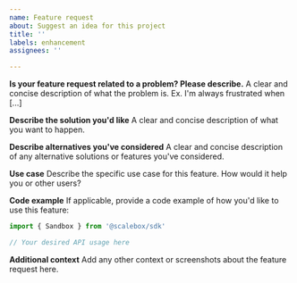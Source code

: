 ```yaml
---
name: Feature request
about: Suggest an idea for this project
title: ''
labels: enhancement
assignees: ''

---
```


**Is your feature request related to a problem? Please describe.**
A clear and concise description of what the problem is. Ex. I'm always frustrated when [...]

**Describe the solution you'd like**
A clear and concise description of what you want to happen.

**Describe alternatives you've considered**
A clear and concise description of any alternative solutions or features you've considered.

**Use case**
Describe the specific use case for this feature. How would it help you or other users?

**Code example**
If applicable, provide a code example of how you'd like to use this feature:

```javascript
import { Sandbox } from '@scalebox/sdk'

// Your desired API usage here
```

**Additional context**
Add any other context or screenshots about the feature request here.
